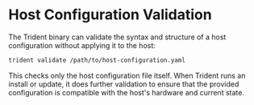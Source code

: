 
# Host Configuration Validation

The Trident binary can validate the syntax and structure of a host configuration without applying it
to the host:

``` bash
trident validate /path/to/host-configuration.yaml
```

This checks only the host configuration file itself. When Trident runs an install or update, it does
further validation to ensure that the provided configuration is compatible with the host's hardware
and current state.
